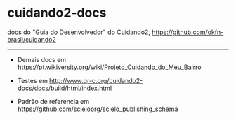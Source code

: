 # cuidando2-docs
docs do "Guia do Desenvolvedor" do Cuidando2, https://github.com/okfn-brasil/cuidando2

------

* Demais docs em https://pt.wikiversity.org/wiki/Projeto_Cuidando_do_Meu_Bairro

* Testes em 
http://www.qr-c.org/cuidando2-docs/docs/build/html/index.html

* Padrão de referencia em https://github.com/scieloorg/scielo_publishing_schema
